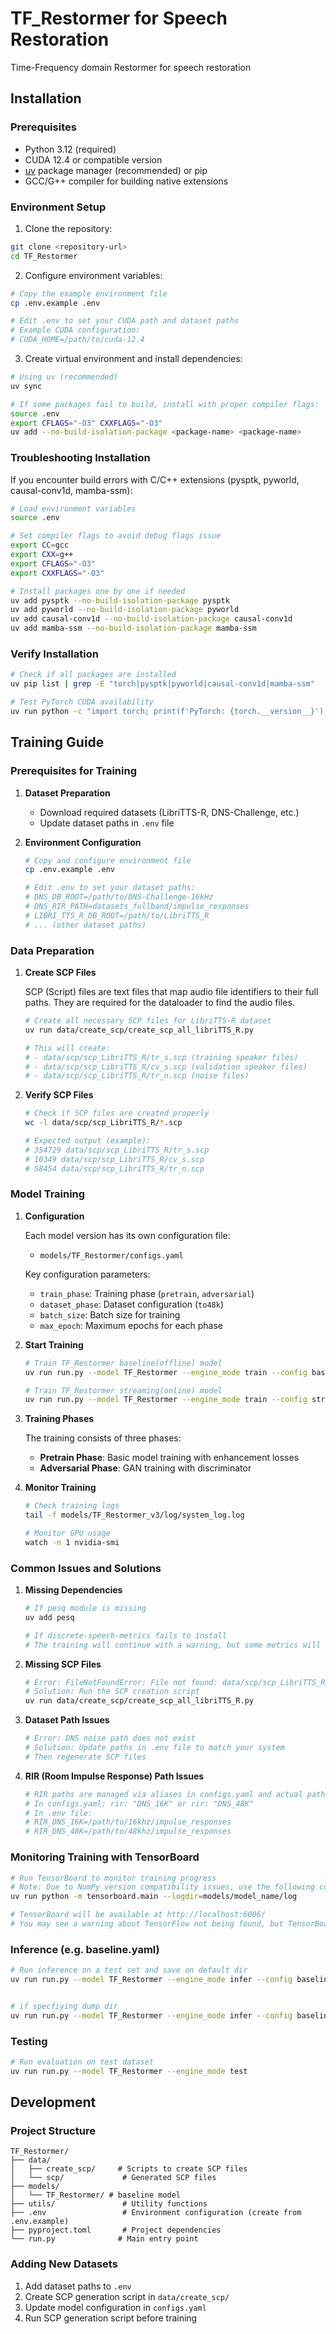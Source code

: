 # TF_Restormer for Speech Restoration

Time-Frequency domain Restormer for speech restoration

## Installation

### Prerequisites
- Python 3.12 (required)
- CUDA 12.4 or compatible version
- [uv](https://docs.astral.sh/uv/) package manager (recommended) or pip
- GCC/G++ compiler for building native extensions

### Environment Setup

1. Clone the repository:
```bash
git clone <repository-url>
cd TF_Restormer
```

2. Configure environment variables:
```bash
# Copy the example environment file
cp .env.example .env

# Edit .env to set your CUDA path and dataset paths
# Example CUDA configuration:
# CUDA_HOME=/path/to/cuda-12.4
```

3. Create virtual environment and install dependencies:
```bash
# Using uv (recommended)
uv sync

# If some packages fail to build, install with proper compiler flags:
source .env
export CFLAGS="-O3" CXXFLAGS="-O3"
uv add --no-build-isolation-package <package-name> <package-name>
```

### Troubleshooting Installation

If you encounter build errors with C/C++ extensions (pysptk, pyworld, causal-conv1d, mamba-ssm):

```bash
# Load environment variables
source .env

# Set compiler flags to avoid debug flags issue
export CC=gcc
export CXX=g++
export CFLAGS="-O3"
export CXXFLAGS="-O3"

# Install packages one by one if needed
uv add pysptk --no-build-isolation-package pysptk
uv add pyworld --no-build-isolation-package pyworld
uv add causal-conv1d --no-build-isolation-package causal-conv1d
uv add mamba-ssm --no-build-isolation-package mamba-ssm
```

### Verify Installation

```bash
# Check if all packages are installed
uv pip list | grep -E "torch|pysptk|pyworld|causal-conv1d|mamba-ssm"

# Test PyTorch CUDA availability
uv run python -c "import torch; print(f'PyTorch: {torch.__version__}'); print(f'CUDA available: {torch.cuda.is_available()}')"
```

## Training Guide

### Prerequisites for Training

1. **Dataset Preparation**
   - Download required datasets (LibriTTS-R, DNS-Challenge, etc.)
   - Update dataset paths in `.env` file

2. **Environment Configuration**
   ```bash
   # Copy and configure environment file
   cp .env.example .env
   
   # Edit .env to set your dataset paths:
   # DNS_DB_ROOT=/path/to/DNS-Challenge-16kHz
   # DNS_RIR_PATH=datasets_fullband/impulse_responses
   # LIBRI_TTS_R_DB_ROOT=/path/to/LibriTTS_R
   # ... (other dataset paths)
   ```

### Data Preparation

1. **Create SCP Files**
   
   SCP (Script) files are text files that map audio file identifiers to their full paths. They are required for the dataloader to find the audio files.

   ```bash
   # Create all necessary SCP files for LibriTTS-R dataset
   uv run data/create_scp/create_scp_all_libriTTS_R.py
   
   # This will create:
   # - data/scp/scp_LibriTTS_R/tr_s.scp (training speaker files)
   # - data/scp/scp_LibriTTS_R/cv_s.scp (validation speaker files)  
   # - data/scp/scp_LibriTTS_R/tr_n.scp (noise files)
   ```

2. **Verify SCP Files**
   ```bash
   # Check if SCP files are created properly
   wc -l data/scp/scp_LibriTTS_R/*.scp
   
   # Expected output (example):
   # 354729 data/scp/scp_LibriTTS_R/tr_s.scp
   # 10349 data/scp/scp_LibriTTS_R/cv_s.scp
   # 58454 data/scp/scp_LibriTTS_R/tr_n.scp
   ```

### Model Training

1. **Configuration**
   
   Each model version has its own configuration file:
   - `models/TF_Restormer/configs.yaml`
   
   Key configuration parameters:
   - `train_phase`: Training phase (`pretrain`, `adversarial`)
   - `dataset_phase`: Dataset configuration (`to48k`)
   - `batch_size`: Batch size for training
   - `max_epoch`: Maximum epochs for each phase

2. **Start Training**
   ```bash
   # Train TF_Restormer baseline(offline) model
   uv run run.py --model TF_Restormer --engine_mode train --config baseline.yaml

   # Train TF_Restormer streaming(online) model
   uv run run.py --model TF_Restormer --engine_mode train --config streaming.yaml
   ```

3. **Training Phases**
   
   The training consists of three phases:
   - **Pretrain Phase**: Basic model training with enhancement losses
   - **Adversarial Phase**: GAN training with discriminator

4. **Monitor Training**
   ```bash
   # Check training logs
   tail -f models/TF_Restormer_v3/log/system_log.log
   
   # Monitor GPU usage
   watch -n 1 nvidia-smi
   ```

### Common Issues and Solutions

1. **Missing Dependencies**
   ```bash
   # If pesq module is missing
   uv add pesq
   
   # If discrete-speech-metrics fails to install
   # The training will continue with a warning, but some metrics will be disabled
   ```

2. **Missing SCP Files**
   ```bash
   # Error: FileNotFoundError: File not found: data/scp/scp_LibriTTS_R/tr_n.scp
   # Solution: Run the SCP creation script
   uv run data/create_scp/create_scp_all_libriTTS_R.py
   ```

3. **Dataset Path Issues**
   ```bash
   # Error: DNS noise path does not exist
   # Solution: Update paths in .env file to match your system
   # Then regenerate SCP files
   ```

4. **RIR (Room Impulse Response) Path Issues**
   ```bash
   # RIR paths are managed via aliases in configs.yaml and actual paths in .env:
   # In configs.yaml: rir: "DNS_16K" or rir: "DNS_48K"
   # In .env file: 
   # RIR_DNS_16K=/path/to/16khz/impulse_responses
   # RIR_DNS_48K=/path/to/48khz/impulse_responses
   ```

### Monitoring Training with TensorBoard

```bash
# Run TensorBoard to monitor training progress
# Note: Due to NumPy version compatibility issues, use the following command:
uv run python -m tensorboard.main --logdir=models/model_name/log

# TensorBoard will be available at http://localhost:6006/
# You may see a warning about TensorFlow not being found, but TensorBoard will still work
```

### Inference (e.g. baseline.yaml)

```bash
# Run inference on a test set and save on default dir
uv run run.py --model TF_Restormer --engine_mode infer --config baseline.yaml


# if specfiying dump dir
uv run run.py --model TF_Restormer --engine_mode infer --config baseline.yaml --dump_path /path/to/dump

```

### Testing

```bash
# Run evaluation on test dataset
uv run run.py --model TF_Restormer --engine_mode test
```

## Development

### Project Structure
```
TF_Restormer/
├── data/
│   ├── create_scp/     # Scripts to create SCP files
│   └── scp/             # Generated SCP files
├── models/
│   └── TF_Restormer/ # baseline model
├── utils/               # Utility functions
├── .env                 # Environment configuration (create from .env.example)
├── pyproject.toml       # Project dependencies
└── run.py              # Main entry point
```

### Adding New Datasets

1. Add dataset paths to `.env`
2. Create SCP generation script in `data/create_scp/`
3. Update model configuration in `configs.yaml`
4. Run SCP generation script before training
